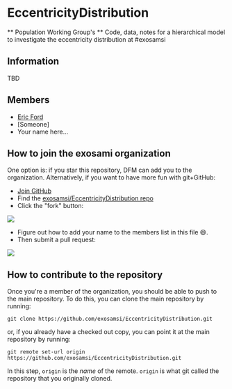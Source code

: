 EccentricityDistribution
========================

** Population Working Group's **
Code, data, notes for a hierarchical model to investigate the eccentricity distribution at #exosamsi


Information
-----------
TBD

Members
-------
* [Eric Ford](https://github.com/eford)
* [Someone]
* Your name here…


How to join the exosami organization
------------------------------------

One option is: if you star this repository, DFM can add you to the organization.
Alternatively, if you want to have more fun with git+GitHub:

* [Join GitHub](https://github.com/)
* Find the [exosamsi/EccentricityDistribution repo](https://github.com/exosamsi/EccentricityDistribution)
* Click the "fork" button:

![](https://raw.github.com/exosamsi/detrending/master/fork.png)

* Figure out how to add your name to the members list in this file :smile:.
* Then submit a pull request:

![](https://raw.github.com/exosamsi/EccentricityDistribution/master/pull.png)


How to contribute to the repository
-----------------------------------

Once you're a member of the organization, you should be able to push to the
main repository. To do this, you can clone the main repository by running:

```
git clone https://github.com/exosamsi/EccentricityDistribution.git
```

or, if you already have a checked out copy, you can point it at the main
repository by running:

```
git remote set-url origin https://github.com/exosamsi/EccentricityDistribution.git
```

In this step, `origin` is the *name* of the remote. `origin` is what git
called the repository that you originally cloned.
